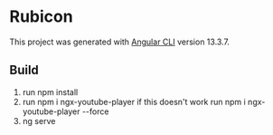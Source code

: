 # Rubicon

This project was generated with [Angular CLI](https://github.com/angular/angular-cli) version 13.3.7.

## Build ##

1. run npm install
2. run npm i ngx-youtube-player 
   if this doesn't work run npm i ngx-youtube-player --force
3. ng serve
